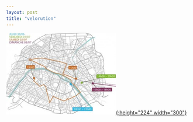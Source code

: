 ```yaml
---
layout: post
title: "velorution"
---
```



[![Velorution universelle de Paris 2011](/assets/velorution1-300x224.jpg "velorution"){:height="224" width="300"}](/assets/velorution1.jpg "velorution")

